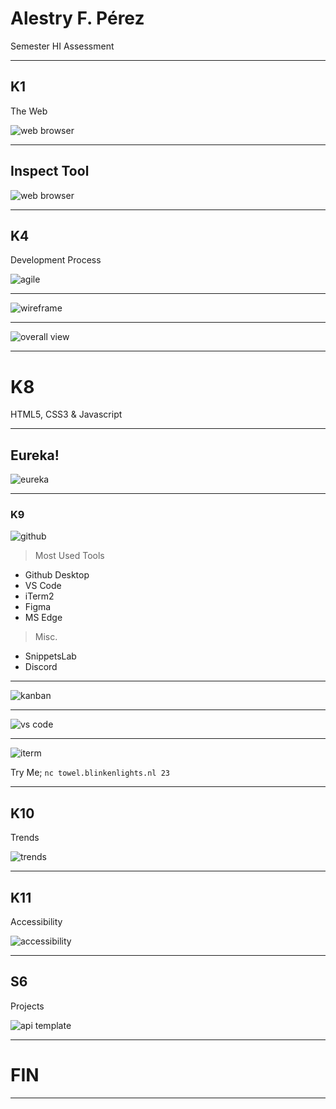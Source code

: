 # Alestry F. Pérez

Semester HI Assessment

---
## K1

The Web

![web browser](./img/browserwars.png)

---

## Inspect Tool

![web browser](./img/webbrowser.png)

---

## K4
Development Process

![agile](./img/agile.png)

---

![wireframe](./img/Wireframedesign.png)

---


![overall view](./img/overall_view.png)

---
# K8

HTML5, CSS3 & Javascript

---
## Eureka!

![eureka](./img/eurekacode.png)

---
### K9 

![github](./img/tools.png)

> Most Used Tools
- Github Desktop
- VS Code
- iTerm2
- Figma
- MS Edge

> Misc.
- SnippetsLab
- Discord

---

![kanban](./img/kanban.png)

---

![vs code](./img/vsc.png)

---

![iterm](./img/iterm.png)

Try Me; `nc towel.blinkenlights.nl 23`

---

## K10 

Trends

![trends](./img/trends.png)

---
## K11

Accessibility

![accessibility](./img/accessibility.png)

---
## S6 

Projects

![api template](./img/apitemplate.png)


---

# FIN

---